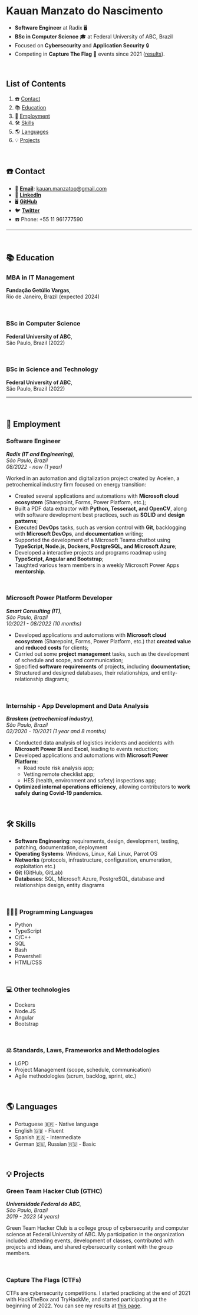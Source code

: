 # Kauan Manzato do Nascimento

- **Software Engineer** at Radix 🖥️
- **BSc in Computer Science** 🎓 at Federal University of ABC, Brazil
- Focused on **Cybersecurity** and **Application Security** 🔒
- Competing in **Capture The Flag** 🚩 events since 2021 ([results](ctf.md)).

<br>

## List of Contents

1. ☎️ [Contact](#%EF%B8%8F-contact)
2. 📚 [Education](#-education)
3. 💼 [Employment](#-employment)
4. 🛠 [Skills](#-skills)
5. 🌎 [Languages](#-languages)
6. 💡 [Projects](#-projects)

<br>

## ☎️ Contact

- 📧 [**Email**](mailto:kauan.manzatoo@gmail.com): kauan.manzatoo@gmail.com
- 👥 [**LinkedIn**](https://www.linkedin.com/in/kauan-m-nascimento-b1668894/)
- 🖥️ [**GitHub**](https://github.com/kauanmn)
- 🐦 [**Twitter**](https://twitter.com/sql1njection)
- ☎️ Phone: +55 11 961777590

---

<br>

## 📚 Education

### MBA in IT Management

**Fundação Getúlio Vargas**,<br>
Rio de Janeiro, Brazil (expected 2024)

<br>

### BSc in Computer Science

**Federal University of ABC**,<br>
São Paulo, Brazil (2022)

<br>

### BSc in Science and Technology

**Federal University of ABC**,<br>
São Paulo, Brazil (2022)

---

<br>

## 💼 Employment

### Software Engineer

***Radix (IT and Engineering)**, <br>
São Paulo, Brazil <br>
08/2022 - now (1 year)* <br>

Worked in an automation and digitalization project created by Acelen, a petrochemical industry firm focused on energy transition:

- Created several applications and automations with **Microsoft cloud ecosystem** (Sharepoint, Forms, Power Platform, etc.);
- Built a PDF data extractor with **Python, Tesseract, and OpenCV**, along with software development best practices, such as **SOLID** and **design patterns**;
- Executed **DevOps** tasks, such as version control with **Git**, backlogging with **Microsoft DevOps**, and **documentation** writing;
- Supported the development of a Microsoft Teams chatbot using **TypeScript, Node.js, Dockers, PostgreSQL, and Microsoft Azure**;
- Developed a interactive projects and programs roadmap using **TypeScript, Angular and Bootstrap**;
- Taughted various team members in a weekly Microsoft Power Apps **mentorship**.

<br>

### Microsoft Power Platform Developer

***Smart Consulting (IT)**, <br>
São Paulo, Brazil <br>
10/2021 - 08/2022 (10 months)* <br>

- Developed applications and automations with **Microsoft cloud ecosystem** (Sharepoint, Forms, Power Platform, etc.) that **created value** and **reduced costs** for clients;
- Carried out some **project management** tasks, such as the development of schedule and scope, and communication;
- Specified **software requirements** of projects, including **documentation**;
- Structured and designed databases, their relationships, and entity-relationship diagrams;

<br>

### Internship - App Development and Data Analysis

***Braskem (petrochemical industry)**, <br>
São Paulo, Brazil <br>
02/2020 - 10/2021 (1 year and 8 months)* <br>

- Conducted data analysis of logistics incidents and accidents with **Microsoft Power BI** and **Excel**, leading to events reduction;
- Developed applications and automations with **Microsoft Power Platform**:
  - Road route risk analysis app;
  - Vetting remote checklist app;
  - HES (health, environment and safety) inspections app;
- **Optimized internal operations efficiency**, allowing contributors to **work safely during Covid-19 pandemics**.

<br>

## 🛠 Skills

- **Software Engineering**: requirements, design, development, testing, patching, documentation, deployment
- **Operating Systems**: Windows, Linux, Kali Linux, Parrot OS
- **Networks** (protocols, infrastructure, configuration, enumeration, exploitation etc.)
- **Git** (GitHub, GitLab)
- **Databases**: SQL, Microsoft Azure, PostgreSQL, database and relationships design, entity diagrams

<br>

### 👨🏼‍💻 Programming Languages

- Python
- TypeScript
- C/C++
- SQL
- Bash
- Powershell
- HTML/CSS

<br>

### 💻 Other technologies

- Dockers
- Node.JS
- Angular
- Bootstrap

<br>

### ⚖️ Standards, Laws, Frameworks and Methodologies

- LGPD
- Project Management (scope, schedule, communication)
- Agile methodologies (scrum, backlog, sprint, etc.)

<br>

## 🌎 Languages

- Portuguese 🇧🇷 - Native language
- English 🇬🇧 - Fluent
- Spanish 🇪🇸 - Intermediate
- German 🇩🇪, Russian 🇷🇺 - Basic

<br>

## 💡 Projects

### Green Team Hacker Club (GTHC)

***Universidade Federal do ABC**,<br>
São Paulo, Brazil<br>
2019 - 2023 (4 years)*<br>

Green Team Hacker Club is a college group of cybersecurity and computer science at Federal University of ABC. My participation in the organization included: attending events, development of classes, contributed with projects and ideas, and shared cybersecurity content with the group members.

<br>

### Capture The Flags (CTFs)

CTFs are cybersecurity competitions. I started practicing at the end of 2021 with HackTheBox and TryHackMe, and started participating at the beginning of 2022. You can see my results at [this page](ctf.md).
